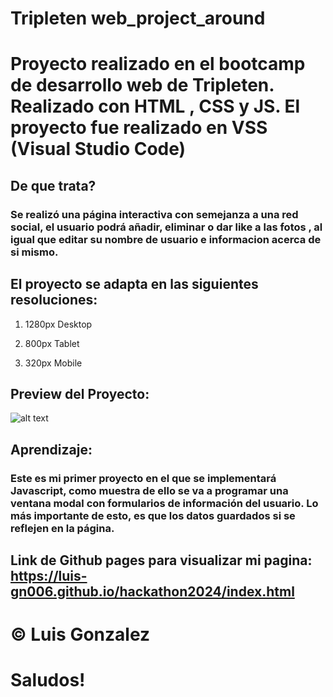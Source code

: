 # Tripleten web_project_around

# Proyecto realizado en el bootcamp de desarrollo web de Tripleten. Realizado con HTML , CSS y JS. El proyecto fue realizado en VSS (Visual Studio Code)

## De que trata?

### Se realizó una página interactiva con semejanza a una red social, el usuario podrá añadir, eliminar o dar like a las fotos , al igual que editar su nombre de usuario e informacion acerca de si mismo.

## El proyecto se adapta en las siguientes resoluciones:

1. 1280px Desktop

2. 800px Tablet

3. 320px Mobile

## Preview del Proyecto:

![alt text](./images/preview__projecto-around.png)

## Aprendizaje:

### Este es mi primer proyecto en el que se implementará Javascript, como muestra de ello se va a programar una ventana modal con formularios de información del usuario. Lo más importante de esto, es que los datos guardados si se reflejen en la página.

## Link de Github pages para visualizar mi pagina: https://luis-gn006.github.io/hackathon2024/index.html

# © Luis Gonzalez

# Saludos!
